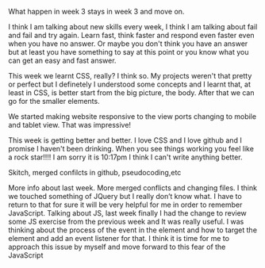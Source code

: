 

What happen in week 3 stays in week 3 and move on.

I think I am talking about new skills every week, I think I am talking about fail and fail and try again. 
Learn fast, think faster and respond even faster even when you have no answer. 
Or maybe you don't think you have an answer but at least you have something to 
say at this point or you know what you can get an easy and fast answer.

This week we learnt CSS, really? I think so. My projects weren't that pretty or perfect but 
I definetely I understood some concepts and I learnt that, at least in CSS, is better start 
from the big picture, the body. After that we can go for the smaller elements.

We started making website responsive to the view ports changing to mobile and tablet view. That was impressive!

This week is getting better and better. I love CSS and I love github and I promise I haven't been drinking. When you see things working you feel like a rock star!!!! I am sorry it is 10:17pm I think I can't write anything better.

Skitch, merged confilcts in github, pseudocoding,etc

More info about last week. More merged conflicts and changing files. I think we touched something of JQuery but I really don’t know what. I have to return to that for sure it will be very helpful for me in order to remember JavaScript. 
Talking about JS, last week finally I had the change to review some JS exercise from the previous week and It was really useful. I was thinking about the process of the event in the element and how to target the element and add an event listener for that. I think it is time for me to approach this issue by myself and move forward to this fear of the JavaScript



